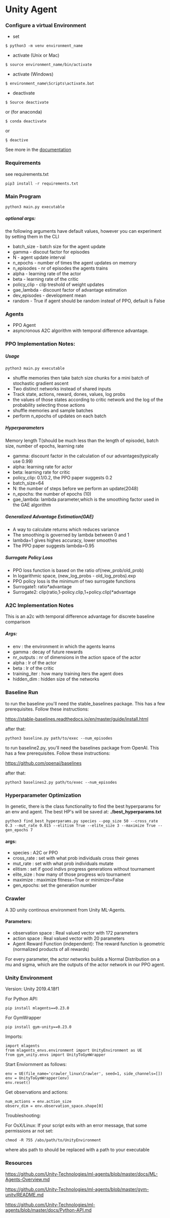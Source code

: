 # Unity Agent
### Configure a virtual Environment
- set
```
$ python3 -m venv environment_name
```
- activate (Unix or Mac)
```
$ source environment_name/bin/activate
```
- activate (Windows)
```
$ environment_name\Scripts\activate.bat
```
- deactivate 
```
$ Source deactivate 
```
or (for anaconda)
```
$ conda deactivate
```
or 
```
§ deactive
```
See more in the [documentation](https://docs.python.org/3/tutorial/venv.html )
### Requirements

see requirements.txt

```
pip3 install -r requirements.txt
```

### Main Program

```
python3 main.py executable
```

##### optional args:

the following arguments have default values, however you can experiment by setting them in the CLI

- batch_size - batch size for the agent update
- gamma - discout factor for episodes
- N - agent update interval
- n_epochs - number of times the agent updates on memory
- n_episodes - nr of episodes the agents trains
- alpha - learning rate of the actor
- beta - learning rate of the critic
- policy_clip - clip treshold of weight updates
- gae_lambda - discount factor of advantage estimation
- dev_episodes - development mean
- random - True if agent should be random insteaf of PPO, default is False

### Agents

- PPO Agent
- asyncronous A2C algorithm with temporal difference advantage.

### PPO Implementation Notes:

##### Usage

```
python3 main.py executable
```

- shuffle memories then take batch size chunks for a mini batch of stochastic gradient ascent
- Two distinct networks instead of shared inputs
- Track state, actions, reward, dones, values, log probs
- the values of those states according to critic network and the log of the probability selecting those actions
- shuffle memories and sample batches
- perform n_epochs of updates on each batch

##### Hyperparameters

Memory length T(should be much less than the length of episode), batch size, number of epochs, learning rate

- gamma: discount factor in the calculation of our advantages(typically use 0.99)
- alpha: learning rate for actor
- beta: learning rate for critic
- policy_clip: 0.1/0.2, the PPO paper suggests 0.2
- batch_size=64
- N: the number of steps before we perform an update(2048)
- n_epochs: the number of epochs (10)
- gae_lambda: lambda parameter,which is the smoothing factor used in the GAE algorithm

##### Generalized Advantage Estimation(GAE)

- A way to calculate returns which reduces variance
- The smoothing is governed by lambda between 0 and 1
- lambda=1 gives highes accuracy, lower smoothes
- The PPO paper suggests lambda=0.95

##### Surrogate Policy Loss
- PPO loss function is based on the ratio of(new_prob/old_prob)
- In logarithmic space, (new_log_probs - old_log_probs).exp
- PPO policy loss is the minimum of two surrogate functions
- Surrogate1: ratio*advantage
- Surrogate2: clip(ratio,1-policy.clip,1+policy.clip)*advantage



### A2C Implementation Notes

This is an a2c with temporal difference advantage for discrete baseline comparison

##### Args:

- env : the environment in which the agents learns
- gamma : decay of future rewards
- nr_outputs : nr of dimensions in the action space of the actor
- alpha : lr of the actor
- beta : lr of the critic
- training_iter : how many training iters the agent does
- hidden_dim : hidden size of the networks

### Baseline Run

to run the baseline you'll need the stable_baselines package. This has a few prerequisites.
Follow these instructions:

https://stable-baselines.readthedocs.io/en/master/guide/install.html

after that:

```
python3 baseline.py path/to/exec --num_episodes 
```

to run baseline2.py, you'll need the baselines package from OpenAI. This has a few prerequisites.
Follow these instructions:

https://github.com/openai/baselines

after that:

```
python3 baselines2.py path/to/exec --num_episodes
```

### Hyperparameter Optimization

In genetic, there is the class functionality to find the best hyperparams for an env and agent.
The best HP's will be saved at: **./best_hyperparams.txt**

```
python3 find_best_hyperparams.py species --pop_size 50 --cross_rate 0.3 --mut_rate 0.015 --elitism True --elite_size 3 --maximize True --gen_epochs 7
```

#### args:

- species : A2C or PPO
- cross_rate : set with what prob individuals cross their genes
- mut_rate : set with what prob individuals mutate
- elitism : set if good indivs progress generations without tournament
- elite_size : how many of those progress w/o tournament
- maximize : maximize fitness=True or minimize=False
- gen_epochs: set the generation number

### Crawler

A 3D unity continous environment from Unity ML-Agents.

#### Parameters:

- observation space : Real valued vector with 172 parameters
- action space : Real valued vector with 20 parameters
- Agent Reward Function (independent): The reward function is geometric (normalized products of all rewards)


For every parameter, the actor networks builds a Normal Distribution on
a mu and sigma, which are the outputs of the actor network in our PPO agent.


### Unity Environment

Version: Unity 2019.4.18f1

For Python API:

```
pip install mlagents==0.23.0
```

For GymWrapper

```
pip install gym-unity==0.23.0
```

Imports:

```
import mlagents
from mlagents_envs.environment import UnityEnvironment as UE
from gym_unity.envs import UnityToGymWrapper
```

Start Enviornment as follows:

```
env = UE(file_name='crawler_linux\Crawler', seed=1, side_channels=[])
env = UnityToGymWrapper(env)
env.reset()
```

Get observations and actions:

```
num_actions = env.action_size
observ_dim = env.observation_space.shape[0]
```

Troubleshooting:

For OsX/Linux: If your script exits with an error message, that some permissions ar not set:

```
chmod -R 755 /abs/path/to/UnityEnvironment
```

where abs path to should be replaced with a path to your executable

### Resources

https://github.com/Unity-Technologies/ml-agents/blob/master/docs/ML-Agents-Overview.md

https://github.com/Unity-Technologies/ml-agents/blob/master/gym-unity/README.md

https://github.com/Unity-Technologies/ml-agents/blob/master/docs/Python-API.md